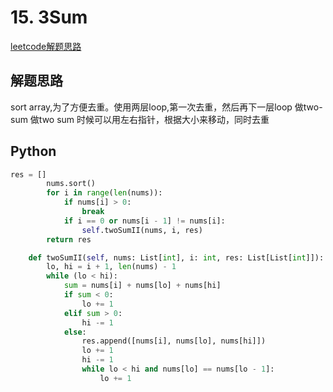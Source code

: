 # 15. 3Sum
[leetcode解题思路](https://leetcode.com/problems/3sum/description/)

## 解题思路
sort array,为了方便去重。使用两层loop,第一次去重，然后再下一层loop 做two-sum
做two sum 时候可以用左右指针，根据大小来移动，同时去重
## Python
```python
res = []
        nums.sort()
        for i in range(len(nums)):
            if nums[i] > 0:
                break
            if i == 0 or nums[i - 1] != nums[i]:
                self.twoSumII(nums, i, res)
        return res

    def twoSumII(self, nums: List[int], i: int, res: List[List[int]]):
        lo, hi = i + 1, len(nums) - 1
        while (lo < hi):
            sum = nums[i] + nums[lo] + nums[hi]
            if sum < 0:
                lo += 1
            elif sum > 0:
                hi -= 1
            else:
                res.append([nums[i], nums[lo], nums[hi]])
                lo += 1
                hi -= 1
                while lo < hi and nums[lo] == nums[lo - 1]:
                    lo += 1
```